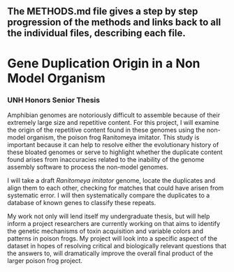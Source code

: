 ## The METHODS.md file gives a step by step progression of the methods and links back to all the individual files, describing each file.

# Gene Duplication Origin in a Non Model Organism
### UNH Honors Senior Thesis


   Amphibian genomes are notoriously difficult to assemble because of their extremely large size and repetitive content. For this project, I will examine the origin of the repetitive content found in these genomes using the non-model organism, the poison frog Ranitomeya imitator. This study is important because it can help to resolve either the evolutionary history of these bloated genomes or serve to highlight whether the duplicate content found arises from inaccuracies related to the inability of the genome assembly software to process the non-model genomes.
  
  I will take a draft _Ranitomeya imitator_ genome, locate the duplicates and align them to each other, checking for matches that could have arisen from systematic error. I will then systematically compare the duplicates to a database of known genes to classify these repeats.
  
  My work not only will lend itself my undergraduate thesis, but will help inform a project researchers are currently working on that aims to identify the genetic mechanisms of toxin acquisition and variable colors and patterns in poison frogs. My project will look into a specific aspect of the dataset in hopes of resolving critical and biologically relevant questions that the answers to, will dramatically improve the overall final product of the larger poison frog project. 
